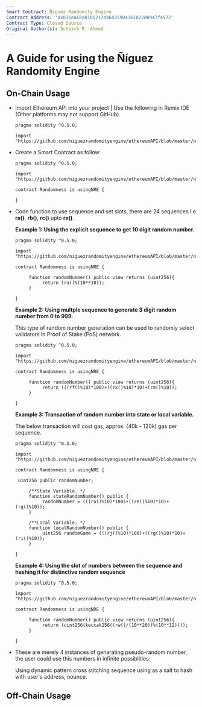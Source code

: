 ```yaml
---
Smart Contract: Ñíguez Randomity Engine
Contract Address: '0x031eaE8a8105217ab64359D4361022d0947f4572'
Contract Type: Closed Source
Original Author(s): Scheich R. Ahmed
---
```


# A Guide for using the Ñíguez Randomity Engine

## On-Chain Usage
- Import Ethereum API into your project | Use the following in Remix IDE (Other platforms may not support GitHub)

  ```
  pragma solidity ^0.5.0;
  
  import "https://github.com/niguezrandomityengine/ethereumAPI/blob/master/nreAPI.sol";
  ```
  
- Create a Smart Contract as follow:
   ```
   pragma solidity ^0.5.0;
  
  import "https://github.com/niguezrandomityengine/ethereumAPI/blob/master/nreAPI.sol";
  
  contract Randomness is usingNRE {
  
  }
  ```
  
- Code function to use sequence and set slots, there are 24 sequences i.e **ra()**, **rb()**, **rc()** upto **rx()**.

  **Example 1: Using the explicit sequence to get 10 digit random number.**
   ```
   pragma solidity ^0.5.0;
  
  import "https://github.com/niguezrandomityengine/ethereumAPI/blob/master/nreAPI.sol";
  
  contract Randomness is usingNRE {
  
        function randomNumber() public view returns (uint256){
             return (ra()%(10**10));
        }
    
  }
  ```
  
   **Example 2: Using multple sequence to generate 3 digit random number from 0 to 999.**
   
   This type of random number generation can be used to randomly select validators in Proof of Stake (PoS) network.
   
   ```
   pragma solidity ^0.5.0;
  
  import "https://github.com/niguezrandomityengine/ethereumAPI/blob/master/nreAPI.sol";
  
  contract Randomness is usingNRE {
  
        function randomNumber() public view returns (uint256){
             return (((rf()%10)*100)+((rx()%10)*10)+(rm()%10));
        }
    
  }
  ```
  
  **Example 3: Transaction of random number into state or local variable.**
   
   The below transaction will cost gas, approx. (40k - 120k) gas per sequence.
   
   ```
   pragma solidity ^0.5.0;
  
  import "https://github.com/niguezrandomityengine/ethereumAPI/blob/master/nreAPI.sol";
  
  contract Randomness is usingNRE {
  
    uint256 public randomNumber;
    
        /**State Variable. */
        function stateRandomNumber() public {
             randomNumber = (((ru()%10)*100)+((re()%10)*10)+(rq()%10));
        }
        
        /**Local Variable. */
        function localRandomNumber() public {
             uint256 randomGame = (((rj()%10)*100)+((rg()%10)*10)+(ri()%10));
        }
    
  }
  ```
  
  **Example 4: Using the slot of numbers between the sequence and hashing it for distinctive random sequence**
   ```
   pragma solidity ^0.5.0;
  
  import "https://github.com/niguezrandomityengine/ethereumAPI/blob/master/nreAPI.sol";
  
  contract Randomness is usingNRE {
  
        function randomNumber() public view returns (uint256){
             return (uint256(keccak256((rw()/(10**20))%(10**12))));
        }
    
  }
  ```
- These are merely 4 instances of genarating pseudo-random number, the user could use this numbers in infinite possiblities:
     
     Using dynamic pattern
     cross stitching sequence
     using as a salt to hash with user's address, nounce.
       
## Off-Chain Usage


